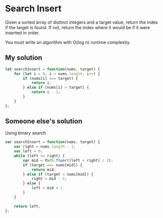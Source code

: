 # Search Insert

Given a sorted array of distinct integers and a target value, return the index if the target is found. If not, return the index where it would be if it were inserted in order.

You must write an algorithm with O(log n) runtime complexity.

## My solution
```js
let searchInsert = function(nums, target) {
    for (let i = 0; i < nums.length; i++) {
        if (nums[i] === target) {
            return i;
        } else if (nums[i] > target) {
            return i - 1;
        }
    }
};
```

## Someone else's solution
Using binary search
```js
var searchInsert = function(nums, target) {
    var right = nums.length - 1;
    var left = 0;
    while (left <= right) {
        var mid = Math.floor((left + right) / 2);
        if (target === nums[mid]) {
            return mid;
        } else if (target < nums[mid]) {
            right = mid - 1;
        } else {
            left = mid + 1
        }
    }
    
    return left;
};
```
